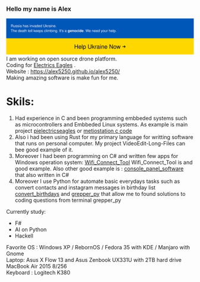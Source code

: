 ### Hello my name is Alex
[![Stand With Ukraine](https://raw.githubusercontent.com/vshymanskyy/StandWithUkraine/main/banner2-direct.svg)](https://stand-with-ukraine.pp.ua)
I am working  on open source drone platform.\
Coding for  [Electrics Eagles](https://www.eeagles.net) . \
Website : https://alex5250.github.io/alex5250/ \
Making amazing software is make fun for me.
# Skils:
1. Had experience in C and been programming embbeded systems such as microcontrollers and Embbeded Linux systems. As example is main project [pielectricseagles](https://github.com/Electrics-Eagles/PiElectricsEagles-dev/) or [metiostation c code](https://github.com/alex5250/metiostation-code)
2. Also i had been using Rust for my primary language for writting software that runs on personal computer. My project  VideoEdit-Long-Files can bee good example of it.  
3. Moreover I had been programming on C# and written few apps for Windows operation system: [Wifi_Connect_Tool](https://github.com/alex5250/Wifi_Connect_Tool) Wifi_Connect_Tool is and good example. Also other good example is : [console_panel_software](https://github.com/alex5250/console_panel_software) that also written in C#   
4. Moreover I use Python for automate basic everydays tasks such as convert contacts and instagram messages in birthday list [convert_birthdays](https://github.com/alex5250/convert_birthdays) and [grepper_py](https://github.com/alex5250/grepper_py) that allow me to found solutions to coding questions from terminal grepper_py  

 



 


Currently study:
- F#
- AI on Python 
- Hackell 




Favorite OS : Windows XP / RebornOS /  Fedora 35 with KDE / Manjaro with Gnome \
Laptop: Asus X Flow 13 and Asus Zenbook UX331U  with 2TB hard drive  MacBook Air 2015 8/256 \
Keyboard : Logitech K380 





